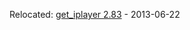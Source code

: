 Relocated: [get_iplayer 2.83](https://github.com/dinkypumpkin/get_iplayer/releases/tag/v2.83) - 2013-06-22